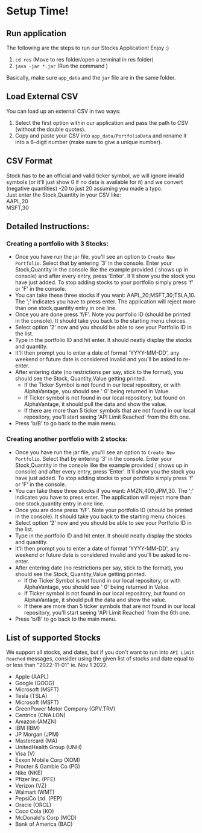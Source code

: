 # Setup Time!

## Run application

The following are the steps to run our Stocks Application! Enjoy :)

1. `cd res` (Move to res folder/open a terminal in res folder)
2. `java -jar *.jar` (Run the command )

Basically, make sure `app_data` and the `jar` file are in the same folder.

## Load External CSV

You can load up an external CSV in two ways:

1. Select the first option within our application and pass the path to CSV (without the double
   quotes).
2. Copy and paste your CSV into `app_data/PortfolioData` and rename it into a 6-digit number (make
   sure to give a unique number).

## CSV Format

Stock has to be an official and valid ticker symbol, we will ignore invalid symbols (or it'll just
show 0 if no data
is available for it) and we convert (negative quantities) -20 to just 20 assuming you made a typo.
<br>
Just enter the Stock,Quantity in your CSV like:<br>
AAPL,20<br>
MSFT,30

## Detailed Instructions:

### Creating a portfolio with 3 Stocks:

- Once you have run the jar file, you'll see an option to `Create New Portfolio`. Select that by
  entering '3' in the console. Enter your Stock,Quantity in the console like the example provided (
  shows up in console) and after every entry, press 'Enter'. It'll show you the stock you have just
  added. To stop adding stocks to your portfolio simply press 'f' or 'F' in the console.
- You can take these three stocks if you want: AAPL,20;MSFT,30;TSLA,10. The ';' indicates you have
  to press enter. The application will reject more than one stock,quantity entry in one line.
- Once you are done press 'f/F'. Note you portfolio ID (should be printed in the console). It should
  take you back to the starting menu choices.
- Select option '2' now and you should be able to see your Portfolio ID in the list.
- Type in the portfolio ID and hit enter. It should neatly display the stocks and quantity.
- It'll then prompt you to enter a date of format 'YYYY-MM-DD', any weekend or future date is
  considered invalid and you'll be asked to re-enter.
- After entering date (no restrictions per say, stick to the format), you should see the Stock,
  Quantity,Value getting printed.
    - If the Ticker Symbol is not found in our local repository, or with AlphaVantage, you should
      see '
      0' being returned in Value.
    - If Ticker symbol is not found in our local repository, but found on AlphaVantage, it should
      pull
      the data and show the value.
    - If there are more than 5 ticker symbols that are not found in our local repository, you'll
      start
      seeing 'API Limit Reached' from the 6th one.
- Press 'b/B' to go back to the main menu.

### Creating another portfolio with 2 stocks:

- Once you have run the jar file, you'll see an option to `Create New Portfolio`. Select that by
  entering '3' in the console. Enter your Stock,Quantity in the console like the example provided (
  shows up in console) and after every entry, press 'Enter'. It'll show you the stock you have just
  added. To stop adding stocks to your portfolio simply press 'f' or 'F' in the console.
- You can take these three stocks if you want: AMZN,400;JPM,30. The ';' indicates you have
  to press enter. The application will reject more than one stock,quantity entry in one line.
- Once you are done press 'f/F'. Note your portfolio ID (should be printed in the console). It
  should
  take you back to the starting menu choices.
- Select option '2' now and you should be able to see your Portfolio ID in the list.
- Type in the portfolio ID and hit enter. It should neatly display the stocks and quantity.
- It'll then prompt you to enter a date of format 'YYYY-MM-DD', any weekend or future date is
  considered invalid and you'll be asked to re-enter.
- After entering date (no restrictions per say, stick to the format), you should see the Stock,
  Quantity,Value getting printed.
    - If the Ticker Symbol is not found in our local repository, or with AlphaVantage, you should
      see '
      0' being returned in Value.
    - If Ticker symbol is not found in our local repository, but found on AlphaVantage, it should
      pull
      the data and show the value.
    - If there are more than 5 ticker symbols that are not found in our local repository, you'll
      start
      seeing 'API Limit Reached' from the 6th one.
- Press 'b/B' to go back to the main menu.

## List of supported Stocks

We support all stocks, and dates, but if you don't want to run into `API Limit Reached` messages,
consider using the given list of stocks and date equal to or less than "2022-11-01" ie. Nov 1 2022.

- Apple (AAPL)
- Google (GOOG)
- Microsoft (MSFT)
- Tesla (TSLA)
- Microsoft (MSFT)
- GreenPower Motor Company (GPV.TRV)
- Centrica (CNA.LON)
- Amazon (AMZN)
- IBM (IBM)
- JP Morgan (JPM)
- Mastercard (MA)
- UnitedHealth Group (UNH)
- Visa (V)
- Exxon Mobile Corp (XOM)
- Procter & Gamble Co (PG)
- Nike (NKE)
- Pfizer Inc. (PFE)
- Verizon (VZ)
- Walmart (WMT)
- PepsiCo Ltd. (PEP)
- Oracle (ORCL)
- Coco Cola (KO)
- McDonald's Corp (MCD)
- Bank of America (BAC)